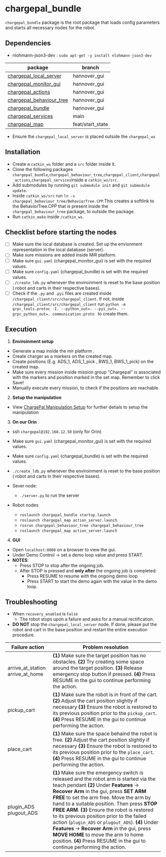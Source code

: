# chargepal_bundle
`chargepal_bundle` package is the root package that loads config parameters and starts all necessary nodes for the robot.  

## Dependencies
- nlohmann-json3-dev : `sudo apt-get -y install nlohmann-json3-dev`

| package | branch |
| ------ | ------ |
|   [chargepal_local_server](https://git.ni.dfki.de/chargepal/system-integration/server-packages/chargepal_local_server/-/tree/hannover_gui?ref_type=heads)      |   hannover_gui     |
|  [chargepal_monitor_gui](https://git.ni.dfki.de/chargepal/system-integration/server-packages/chargepal_monitor_gui/-/tree/hannover_gui?ref_type=heads)      |   hannover_gui     |
|     [chargepal_actions](https://git.ni.dfki.de/chargepal/system-integration/robot-packages/chargepal_actions)    |   hannover_gui     |
|    [chargepal_behaviour_tree](https://git.ni.dfki.de/chargepal/system-integration/robot-packages/chargepal_behaviour_tree)    |    hannover_gui    |
|    [chargepal_bundle](https://git.ni.dfki.de/chargepal/system-integration/robot-packages/chargepal_bundle)    |    hannover_gui    |
|    [chargepal_services](https://git.ni.dfki.de/chargepal/system-integration/robot-packages/chargepal_services)    |    main    |
| [chargepal_map](https://git.ni.dfki.de/chargepal/manipulation/chargepal_map/-/tree/feat/start_state?ref_type=heads) | feat/start_state|

- Ensure the `chargepal_local_server` is placed outside the `chargepal_ws`

## Installation
- Create a `catkin_ws` folder and a `src` folder inside it.
- Clone the following packages `chargepal_bundle`,`chargepal_behaviour_tree`,`chargepal_client`,`chargepal_actions`,`chargepal_services`inside a `catkin_ws/src`.
- Add submodules by running `git submodule init` and `git submodule update`. 
- Inside `catkin_ws/src` run `ln -s chargepal_behaviour_tree/BehaviorTree.CPP`.This creates a softlink to the BehaviorTree.CPP that is present inside the `chargepal_behaviour_tree` package, to outside the package.
- Run `catkin_make` inside `/catkin_ws`.
 
## Checklist before starting the nodes
- [ ] Make sure the local database is created. Set up the envionment representation in the local database (server). 
- [ ] Make sure missions are added inside MiR platform.
- [ ] Make sure `gui.yaml` (chargepal_monitor_gui) is set with the required values. 
- [ ] Make sure `config.yaml` (chargepal_bundle) is set with the required values. 
- [ ] `./create_ldb.py` whenever the enviroinment is reset to the base position ( robot and carts in their respective bases).
- [ ] Check if the `.py` and `.pyi` files are created inside `/chargepal_client/src/chargepal_client`. If not, inside `/chargepal_client/src/chargepal_client` run `python -m grpc_tools.protoc -I. --python_out=. --pyi_out=. --grpc_python_out=. communication.proto ` to create them.

## Execution
1. **Enviroinment setup**
- Generate a map inside the mir platform .
- Create charger as a markers on the created map.
- Create positions (E.g. ADS_1, ADS_1_pick , BWS_1, BWS_1_pick) on the created map.
- Make sure every mission inside mission group "Chargepal" is associated with the markers and position marked in the set map. Remember to click Save! 
- Manually execute every mission, to check if the positions are reachable. 

2. **Setup the manipulation**
- View [ChargePal Manipulation Setup](https://git.ni.dfki.de/-/snippets/9) for further detials to setup the manipulation

3. **On our Orin** 
- ssh `chargepal@192.168.12.50` (only for Orin)
- Make sure `gui.yaml` (chargepal_monitor_gui) is set with the required values. 
- Make sure `config.yaml` (chargepal_bundle) is set with the required values. 
- `./create_ldb.py` whenever the enviroinment is reset to the base position ( robot and carts in their respective bases).

- Sever node: 
    - `./server.py` to run the server 
- Robot nodes
    - `roslaunch chargepal_bundle startup.launch` 
    - `roslaunch chargepal_map action_server.launch` 
    - `rosrun chargepal_behaviour_tree chargepal_behaviour_tree`
    - `roslaunch chargepal_map action_server.launch`

4. **GUI**
- Open `localhost:8080` on a browser to view the gui. 
- Under Demo Control -> set a demo loop value and press START.
- **NOTES**: 
    - Press STOP to stop after the ongoing job.
    - After STOP is pressed and **only after** the ongoing job is completed:
        - Press RESUME to resume with the ongoing demo loop
        - Press START to start the demo again with the value in the demo loop.
## Troubleshooting
- When `recovery_enabled` is `False`
    - The robot stops upon a failure and asks for a manual rectification.
- **DO NOT** stop the `chargepal_local_server` node. If done, please put the robot and cart in the base position and restart the entire execution procedure.


| Failure action | Problem resolution |
| ------ | ------ |
|  arrive_at_station arrive_at_home      |  **(1)** Make sure the target position has no obstacles. **(2)** Try creating some space around the target position. **(3)** Release emergency stop button if pressed. **(4)** Press RESUME in the gui to continue performing the action.    |
|   pickup_cart    |  **(1)** Make sure the robot is in front of the cart. **(2)** Adjust the cart position slightly if necessary **(3)** Ensure the robot is restored to its previous position prior to the `pickup_cart`. **(4)** Press RESUME in the gui to continue performing the action.  |
|   place_cart    |  **(1)** Make sure the space behaind the robot is free. **(2)** Adjust the cart position slightly if necessary **(3)** Ensure the robot is restored to its previous position prior to the `place_cart`. **(4)** Press RESUME in the gui to continue performing the action.     |
|plugin_ADS plugout_ADS|**(1)** Make sure the emergency switch is released and the robot arm is started via the teach pendant **(2)** Under **Features** -> **Recover Arm** in the gui, press **SET ARM FREE** to set the arm free. Move the arm by hand to a suitable position. Then press **STOP FREE ARM**. **(3)** Ensure the robot is restored to its previous position prior to the failed action (`plugin_ADS` or `plugout_ADS`). **(4)** Under **Features** -> **Recover Arm** in the gui, press **MOVE HOME** to move the arm to home position. **(4)** Press RESUME in the gui to continue performing the action. 
